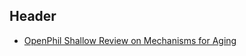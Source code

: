 <!-- TITLE: Anti-Aging -->
<!-- SUBTITLE: A quick summary of Aging -->

## Header

* [OpenPhil Shallow Review on Mechanisms for Aging](https://www.openphilanthropy.org/research/cause-reports/scientific-research/mechanisms-aging)